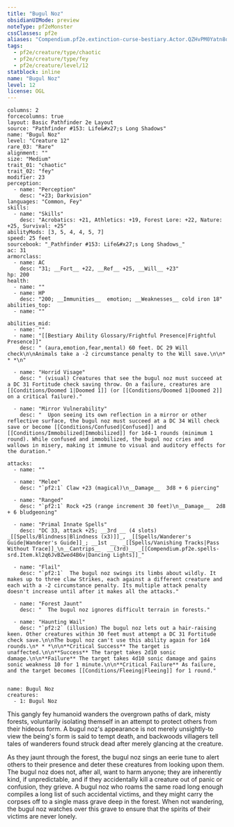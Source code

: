 ```yaml
---
title: "Bugul Noz"
obsidianUIMode: preview
noteType: pf2eMonster
cssClasses: pf2e
aliases: "Compendium.pf2e.extinction-curse-bestiary.Actor.QZHvPM0Yatn8oxsj" 
tags:
  - pf2e/creature/type/chaotic
  - pf2e/creature/type/fey
  - pf2e/creature/level/12
statblock: inline
name: "Bugul Noz"
level: 12
license: OGL
---
```


```statblock
columns: 2
forcecolumns: true
layout: Basic Pathfinder 2e Layout
source: "Pathfinder #153: Life&#x27;s Long Shadows"
name: "Bugul Noz"
level: "Creature 12"
rare_03: "Rare"
alignment: ""
size: "Medium"
trait_01: "chaotic"
trait_02: "fey"
modifier: 23
perception:
  - name: "Perception"
    desc: "+23; Darkvision"
languages: "Common, Fey"
skills:
  - name: "Skills"
    desc: "Acrobatics: +21, Athletics: +19, Forest Lore: +22, Nature: +25, Survival: +25"
abilityMods: [3, 5, 4, 4, 5, 7]
speed: 25 feet
sourcebook: "_Pathfinder #153: Life&#x27;s Long Shadows_"
ac: 31
armorclass:
  - name: AC
    desc: "31; __Fort__ +22, __Ref__ +25, __Will__ +23"
hp: 200
health:
  - name: ""
  - name: HP
    desc: "200; __Immunities__  emotion; __Weaknesses__ cold iron 18"
abilities_top:
  - name: ""

abilities_mid:
  - name: ""
  - name: "[[Bestiary Ability Glossary/Frightful Presence|Frightful Presence]]"
    desc: " (aura,emotion,fear,mental) 60 feet. DC 29 Will check\n\nAnimals take a -2 circumstance penalty to the Will save.\n\n* * *\n"

  - name: "Horrid Visage"
    desc: " (visual) Creatures that see the bugul noz must succeed at a DC 31 Fortitude check saving throw. On a failure, creatures are [[Conditions/Doomed 1|Doomed 1]] (or [[Conditions/Doomed 1|Doomed 2]] on a critical failure)."

  - name: "Mirror Vulnerability"
    desc: "  Upon seeing its own reflection in a mirror or other reflective surface, the bugul noz must succeed at a DC 34 Will check save or become [[Conditions/Confused|Confused]] and [[Conditions/Immobilized|Immobilized]] for 1d4-1 rounds (minimum 1 round). While confused and immobilized, the bugul noz cries and wallows in misery, making it immune to visual and auditory effects for the duration."

attacks:
  - name: ""

  - name: "Melee"
    desc: "`pf2:1` Claw +23 (magical)\n__Damage__  3d8 + 6 piercing"

  - name: "Ranged"
    desc: "`pf2:1` Rock +25 (range increment 30 feet)\n__Damage__  2d8 + 6 bludgeoning"

  - name: "Primal Innate Spells"
    desc: "DC 33, attack +25; __3rd __ (4 slots) _[[Spells/Blindness|Blindness (x3)]]_, _[[Spells/Wanderer's Guide|Wanderer's Guide]]_; __1st __  _[[Spells/Vanishing Tracks|Pass Without Trace]]_\n__Cantrips__  __(3rd)__ _[[Compendium.pf2e.spells-srd.Item.kl2q6JvBZwed4B6v|Dancing Lights]]_"

  - name: "Flail"
    desc: "`pf2:1`  The bugul noz swings its limbs about wildly. It makes up to three claw Strikes, each against a different creature and each with a -2 circumstance penalty. Its multiple attack penalty doesn't increase until after it makes all the attacks."

  - name: "Forest Jaunt"
    desc: "  The bugul noz ignores difficult terrain in forests."

  - name: "Haunting Wail"
    desc: "`pf2:2` (illusion) The bugul noz lets out a hair-raising keen. Other creatures within 30 feet must attempt a DC 31 Fortitude check save.\n\nThe bugul noz can't use this ability again for 1d4 rounds.\n* * *\n\n**Critical Success** The target is unaffected.\n\n**Success** The target takes 2d10 sonic damage.\n\n**Failure** The target takes 4d10 sonic damage and gains sonic weakness 10 for 1 minute.\n\n**Critical Failure** As failure, and the target becomes [[Conditions/Fleeing|Fleeing]] for 1 round."
 
```

```encounter-table
name: Bugul Noz
creatures:
  - 1: Bugul Noz
```



This gangly fey humanoid wanders the overgrown paths of dark, misty forests, voluntarily isolating themself in an attempt to protect others from their hideous form. A bugul noz's appearance is not merely unsightly-to view the being's form is said to tempt death, and backwoods villagers tell tales of wanderers found struck dead after merely glancing at the creature.

As they jaunt through the forest, the bugul noz sings an eerie tune to alert others to their presence and deter these creatures from looking upon them. The bugul noz does not, after all, want to harm anyone; they are inherently kind, if unpredictable, and if they accidentally kill a creature out of panic or confusion, they grieve. A bugul noz who roams the same road long enough compiles a long list of such accidental victims, and they might carry the corpses off to a single mass grave deep in the forest. When not wandering, the bugul noz watches over this grave to ensure that the spirits of their victims are never lonely.
